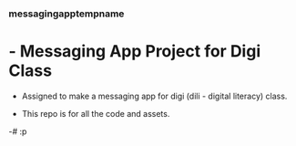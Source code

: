 ### messagingapptempname
# - Messaging App Project for Digi Class 

- Assigned to make a messaging app for digi (dili - digital literacy) class. 

- This repo is for all the code and assets.

-# :p 
